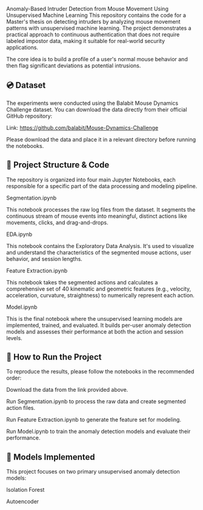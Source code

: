 Anomaly-Based Intruder Detection from Mouse Movement Using Unsupervised Machine Learning
This repository contains the code for a Master's thesis on detecting intruders by analyzing mouse movement patterns with unsupervised machine learning. The project demonstrates a practical approach to continuous authentication that does not require labeled impostor data, making it suitable for real-world security applications.

The core idea is to build a profile of a user's normal mouse behavior and then flag significant deviations as potential intrusions.

## 💿 Dataset
The experiments were conducted using the Balabit Mouse Dynamics Challenge dataset. You can download the data directly from their official GitHub repository:

Link: https://github.com/balabit/Mouse-Dynamics-Challenge

Please download the data and place it in a relevant directory before running the notebooks.

## 📁 Project Structure & Code
The repository is organized into four main Jupyter Notebooks, each responsible for a specific part of the data processing and modeling pipeline.

Segmentation.ipynb

This notebook processes the raw log files from the dataset. It segments the continuous stream of mouse events into meaningful, distinct actions like movements, clicks, and drag-and-drops.

EDA.ipynb

This notebook contains the Exploratory Data Analysis. It's used to visualize and understand the characteristics of the segmented mouse actions, user behavior, and session lengths.

Feature Extraction.ipynb

This notebook takes the segmented actions and calculates a comprehensive set of 40 kinematic and geometric features (e.g., velocity, acceleration, curvature, straightness) to numerically represent each action.

Model.ipynb

This is the final notebook where the unsupervised learning models are implemented, trained, and evaluated. It builds per-user anomaly detection models and assesses their performance at both the action and session levels.

## 🚀 How to Run the Project
To reproduce the results, please follow the notebooks in the recommended order:

Download the data from the link provided above.

Run Segmentation.ipynb to process the raw data and create segmented action files.

Run Feature Extraction.ipynb to generate the feature set for modeling.

Run Model.ipynb to train the anomaly detection models and evaluate their performance.

## 🤖 Models Implemented
This project focuses on two primary unsupervised anomaly detection models:

Isolation Forest

Autoencoder
